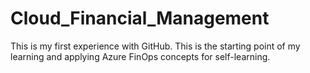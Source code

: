 # Cloud_Financial_Management
This is my first experience with GitHub.
This is the starting point of my learning and applying Azure FinOps concepts for self-learning.
